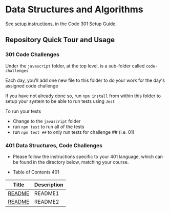 # Data Structures and Algorithms

See [setup instructions](https://codefellows.github.io/setup-guide/code-301/3-code-challenges), in the Code 301 Setup Guide.

## Repository Quick Tour and Usage

### 301 Code Challenges

Under the `javascript` folder, at the top level, is a sub-folder called `code-challenges`

Each day, you'll add one new file to this folder to do your work for the day's assigned code challenge

If you have not already done so, run `npm install` from within this folder to setup your system to be able to run tests using `Jest`

To run your tests

- Change to the `javascript` folder
- run `npm test` to run all of the tests
- run `npm test ##` to only run tests for challenge ## (i.e. 01)

### 401 Data Structures, Code Challenges

- Please follow the instructions specific to your 401 language, which can be found in the directory below, matching your course.

-  Table of  Contents  401

| Title                                                                                | Description                    |
| -----------                                                                          | -----------                    |
|[README](https://haninhaidrah.github.io/codefellows-data-structures-and-algorithms/codeChallange1)                                                                        |  README1                        |
|[README](https://haninhaidrah.github.io/codefellows-data-structures-and-algorithms/codeChallange1)                                                                        |  README2                        |

